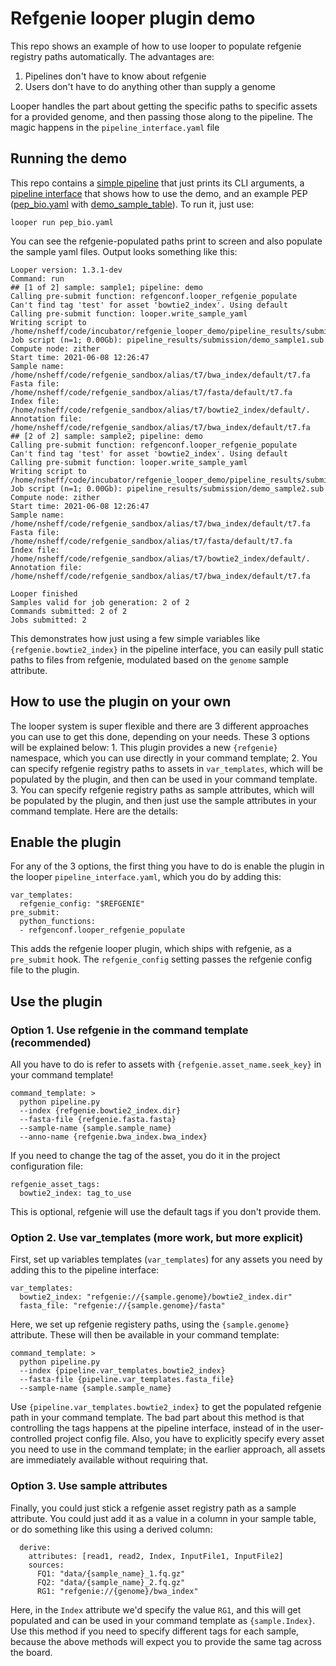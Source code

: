 # Refgenie looper plugin demo

This repo shows an example of how to use looper to populate refgenie registry paths automatically. The advantages are:

1. Pipelines don't have to know about refgenie
2. Users don't have to do anything other than supply a genome

Looper handles the part about getting the specific paths to specific assets for a provided genome, and then passing those along to the pipeline. The magic happens in the `pipeline_interface.yaml` file

## Running the demo

This repo contains a [simple pipeline](pipeline.py) that just prints its CLI arguments, a [pipeline interface](pipeline_interface.yaml) that shows how to use the demo, and an example PEP ([pep_bio.yaml](pep_bio.yaml) with [demo_sample_table](demo_sample_table.csv)). To run it, just use:

```
looper run pep_bio.yaml
```

You can see the refgenie-populated paths print to screen and also populate the sample yaml files. Output looks something like this:

```
Looper version: 1.3.1-dev
Command: run
## [1 of 2] sample: sample1; pipeline: demo
Calling pre-submit function: refgenconf.looper_refgenie_populate
Can't find tag 'test' for asset 'bowtie2_index'. Using default
Calling pre-submit function: looper.write_sample_yaml
Writing script to /home/nsheff/code/incubator/refgenie_looper_demo/pipeline_results/submission/demo_sample1.sub
Job script (n=1; 0.00Gb): pipeline_results/submission/demo_sample1.sub
Compute node: zither
Start time: 2021-06-08 12:26:47
Sample name: /home/nsheff/code/refgenie_sandbox/alias/t7/bwa_index/default/t7.fa
Fasta file: /home/nsheff/code/refgenie_sandbox/alias/t7/fasta/default/t7.fa
Index file: /home/nsheff/code/refgenie_sandbox/alias/t7/bowtie2_index/default/.
Annotation file: /home/nsheff/code/refgenie_sandbox/alias/t7/bwa_index/default/t7.fa
## [2 of 2] sample: sample2; pipeline: demo
Calling pre-submit function: refgenconf.looper_refgenie_populate
Can't find tag 'test' for asset 'bowtie2_index'. Using default
Calling pre-submit function: looper.write_sample_yaml
Writing script to /home/nsheff/code/incubator/refgenie_looper_demo/pipeline_results/submission/demo_sample2.sub
Job script (n=1; 0.00Gb): pipeline_results/submission/demo_sample2.sub
Compute node: zither
Start time: 2021-06-08 12:26:47
Sample name: /home/nsheff/code/refgenie_sandbox/alias/t7/bwa_index/default/t7.fa
Fasta file: /home/nsheff/code/refgenie_sandbox/alias/t7/fasta/default/t7.fa
Index file: /home/nsheff/code/refgenie_sandbox/alias/t7/bowtie2_index/default/.
Annotation file: /home/nsheff/code/refgenie_sandbox/alias/t7/bwa_index/default/t7.fa

Looper finished
Samples valid for job generation: 2 of 2
Commands submitted: 2 of 2
Jobs submitted: 2
```

This demonstrates how just using a few simple variables like `{refgenie.bowtie2_index}` in the pipeline interface, you can easily pull static paths to files from refgenie, modulated based on the `genome` sample attribute.

## How to use the plugin on your own

The looper system is super flexible and there are 3 different approaches you can use to get this done, depending on your needs. These 3 options will be explained below: 1. This plugin provides a new `{refgenie}` namespace, which you can use directly in your command template; 2. You can specify refgenie registry paths to assets in `var_templates`, which will be populated by the plugin, and then can be used in your command template. 3. You can specify refgenie registry paths as sample attributes, which will be populated by the plugin, and then just use the sample attributes in your command template. Here are the details:


## Enable the plugin

For any of the 3 options, the first thing you have to do is enable the plugin in the looper `pipeline_interface.yaml`, which you do by adding this:

```
var_templates:
  refgenie_config: "$REFGENIE"
pre_submit:
  python_functions:
  - refgenconf.looper_refgenie_populate
 ```

This adds the refgenie looper plugin, which ships with refgenie, as a `pre_submit` hook. The `refgenie_config` setting passes the refgenie config file to the plugin.

## Use the plugin

### Option 1. Use refgenie in the command template (recommended)

All you have to do is refer to assets with `{refgenie.asset_name.seek_key}` in your command template!

```
command_template: >
  python pipeline.py 
  --index {refgenie.bowtie2_index.dir}
  --fasta-file {refgenie.fasta.fasta}
  --sample-name {sample.sample_name}
  --anno-name {refgenie.bwa_index.bwa_index}
```

If you need to change the tag of the asset, you do it in the project configuration file:

```
refgenie_asset_tags:
  bowtie2_index: tag_to_use
```

This is optional, refgenie will use the default tags if you don't provide them.

### Option 2. Use var_templates (more work, but more explicit)

First, set up variables templates (`var_templates`) for any assets you need by adding this to the pipeline interface:

```
var_templates:
  bowtie2_index: "refgenie://{sample.genome}/bowtie2_index.dir"
  fasta_file: "refgenie://{sample.genome}/fasta"
```

Here, we set up refgenie registery paths, using the `{sample.genome}` attribute. These will then be available in your command template:

```
command_template: >
  python pipeline.py 
  --index {pipeline.var_templates.bowtie2_index}
  --fasta-file {pipeline.var_templates.fasta_file}
  --sample-name {sample.sample_name}
 ```

Use `{pipeline.var_templates.bowtie2_index}` to get the populated refgenie path in your command template. The bad part about this method is that controlling the tags happens at the pipeline interface, instead of in the user-controlled project config file. Also,  you have to explicitly specify every asset you need to use in the command template; in the earlier approach, all assets are immediately available without requiring that.

### Option 3. Use sample attributes

Finally, you could just stick a refgenie asset registry path as a sample attribute. You could just add it as a value in a column in your sample table, or do something like this using a derived column:

```
  derive:
    attributes: [read1, read2, Index, InputFile1, InputFile2]
    sources:
      FQ1: "data/{sample_name}_1.fq.gz"
      FQ2: "data/{sample_name}_2.fq.gz"
      RG1: "refgenie://{genome}/bwa_index"
```

Here, in the `Index` attribute we'd specify the value `RG1`, and this will get populated and can be used in your command template as `{sample.Index}`. Use this method if you need to specify different tags for each sample, because the above methods will expect you to provide the same tag across the board.
